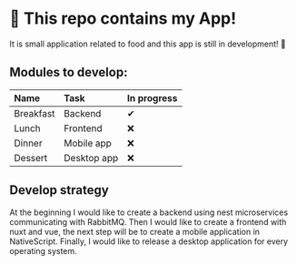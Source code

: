 # 🍅 This repo contains my App!

It is small application related to food and this app is still in development! 🔨

## Modules to develop:

| Name         | Task        | In progress    |
| :----------- | :---------- | :------------- |
| Breakfast    | Backend     | ✔             |
| Lunch        | Frontend    | ❌            |
| Dinner       | Mobile app  | ❌            |
| Dessert      | Desktop app | ❌            |

## Develop strategy

At the beginning I would like to create a backend using nest microservices communicating with RabbitMQ. Then I would like to create a frontend with nuxt and vue, the next step will be to create a mobile application in NativeScript. Finally, I would like to release a desktop application for every operating system.
